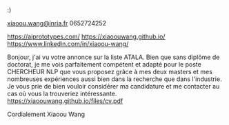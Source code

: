:)

xiaoou.wang@inria.fr
0652724252

https://aiprototypes.com/ https://xiaoouwang.github.io/  https://www.linkedin.com/in/xiaoou-wang/

Bonjour, j'ai vu votre annonce sur la liste ATALA. Bien que sans diplôme de doctorat, je me vois parfaitement compétent et adapté pour le poste CHERCHEUR NLP que vous proposez grâce à mes deux masters et mes nombreuses expériences aussi bien dans la recherche que dans l'industrie. Je vous prie de bien vouloir considérer ma candidature et me contacter au cas où vous la trouveriez intéressante.
https://xiaoouwang.github.io/files/cv.pdf

Cordialement
Xiaoou Wang